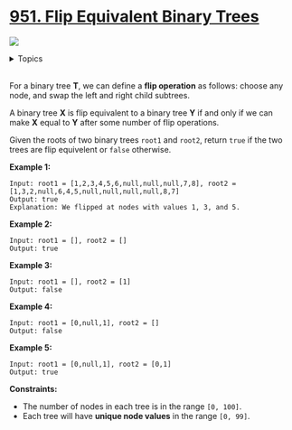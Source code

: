 # [951. Flip Equivalent Binary Trees](https://leetcode-cn.com/problems/flip-equivalent-binary-trees/)

![](https://img.shields.io/badge/Difficulty-Medium-F8AF40.svg)

<details>
<summary>Topics</summary>

* [`Tree`](https://leetcode-cn.com/tag/tree/)

</details>
<br />

For a binary tree **T**, we can define a **flip operation** as follows: choose any node, and swap the left and right child subtrees.

A binary tree **X** is flip equivalent to a binary tree **Y** if and only if we can make **X** equal to **Y** after some number of flip operations.

Given the roots of two binary trees `root1` and `root2`, return `true` if the two trees are flip equivelent or `false` otherwise.

**Example 1:**

```
Input: root1 = [1,2,3,4,5,6,null,null,null,7,8], root2 = [1,3,2,null,6,4,5,null,null,null,null,8,7]
Output: true
Explanation: We flipped at nodes with values 1, 3, and 5.
```

**Example 2:**

```
Input: root1 = [], root2 = []
Output: true
```

**Example 3:**

```
Input: root1 = [], root2 = [1]
Output: false
```

**Example 4:**

```
Input: root1 = [0,null,1], root2 = []
Output: false
```

**Example 5:**

```
Input: root1 = [0,null,1], root2 = [0,1]
Output: true
```

**Constraints:**

 + The number of nodes in each tree is in the range `[0, 100]`.
 + Each tree will have **unique node values** in the range `[0, 99]`.

